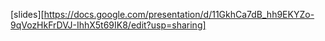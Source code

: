 [slides][https://docs.google.com/presentation/d/11GkhCa7dB_hh9EKYZo-9qVozHkFrDVJ-IhhX5t69IK8/edit?usp=sharing]
